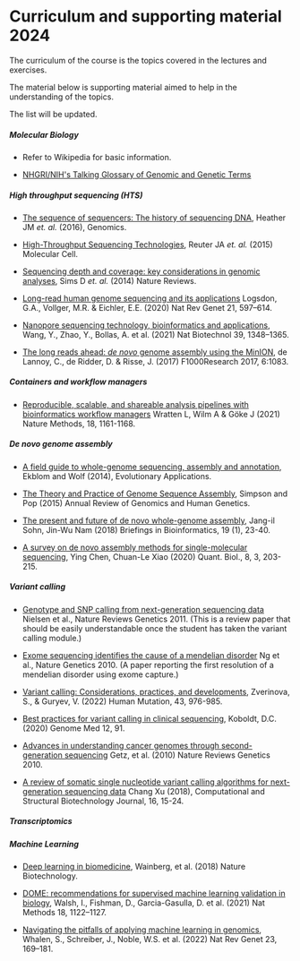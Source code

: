 # Curriculum and supporting material 2024

The curriculum of the course is the topics covered in the lectures and exercises.

The material below is supporting material aimed to help in the understanding of the topics.

The list will be updated.


##### Molecular Biology

* Refer to Wikipedia for basic information.

* [NHGRI/NIH's Talking Glossary of Genomic and Genetic Terms](https://www.genome.gov/genetics-glossary)


##### High throughput sequencing (HTS)

* [The sequence of sequencers: The history of sequencing DNA](https://github.com/arvindsundaram/IN-BIOSx000/raw/2020/Curriculum/HTS_history.pdf), Heather JM _et. al._ (2016), Genomics.

* [High-Throughput Sequencing Technologies](https://github.com/arvindsundaram/IN-BIOSx000/raw/2020/Curriculum/HTS_technology.pdf), Reuter JA _et. al._ (2015) Molecular Cell.

* [Sequencing depth and coverage: key considerations in genomic analyses](https://github.com/arvindsundaram/IN-BIOSx000/raw/2020/Curriculum/HTS_Coverage_Depth.pdf), Sims D _et. al._ (2014) Nature Reviews.

* [Long-read human genome sequencing and its applications](https://doi.org/10.1038/s41576-020-0236-x) Logsdon, G.A., Vollger, M.R. & Eichler, E.E. (2020) Nat Rev Genet 21, 597–614.

* [Nanopore sequencing technology, bioinformatics and applications](https://doi.org/10.1038/s41587-021-01108-x), Wang, Y., Zhao, Y., Bollas, A. et al. (2021) Nat Biotechnol 39, 1348–1365.

* [The long reads ahead: _de novo_ genome assembly using the MinION](https://doi.org/10.12688/f1000research.12012.2), de Lannoy, C., de Ridder, D. & Risse, J. (2017) F1000Research 2017, 6:1083.


##### Containers and workflow managers

* [Reproducible, scalable, and shareable analysis pipelines with bioinformatics workflow managers](https://doi.org/10.1038/s41592-021-01254-9) Wratten L, Wilm A & Göke J (2021) Nature Methods, 18, 1161-1168.


##### _De novo_ genome assembly

* [A field guide to whole-genome sequencing, assembly and annotation](https://github.com/arvindsundaram/IN-BIOSx000/raw/2020/Curriculum/DNA_1.pdf), Ekblom and Wolf (2014), Evolutionary Applications.

* [The Theory and Practice of Genome Sequence Assembly](https://github.com/arvindsundaram/IN-BIOSx000/raw/2020/Curriculum/DNA_2.pdf), Simpson and Pop (2015) Annual Review of Genomics and Human Genetics.

* [The present and future of de novo whole-genome assembly](https://doi.org/10.1093/bib/bbw096), Jang-il Sohn, Jin-Wu Nam (2018) Briefings in Bioinformatics, 19 (1), 23-40.

* [A survey on de novo assembly methods for single-molecular sequencing](https://dx.doi.org/10.1007/s40484-020-0214-5), Ying Chen, Chuan-Le Xiao (2020) Quant. Biol., 8, 3, 203-215.


##### Variant calling

* [Genotype and SNP calling from next-generation sequencing data](https://github.com/arvindsundaram/IN-BIOSx000/raw/2020/Curriculum/VC_1.pdf) Nielsen et al., Nature Reviews Genetics 2011. (This is a review paper that should be easily understandable once the student has taken the variant calling module.)

* [Exome sequencing identifies the cause of a mendelian disorder](https://github.com/arvindsundaram/IN-BIOSx000/raw/2020/Curriculum/VC_2.pdf) Ng et al., Nature Genetics 2010. (A paper reporting the first resolution of a mendelian disorder using exome capture.)

* [Variant calling: Considerations, practices, and developments](https://doi.org/10.1002/humu.24311), Zverinova, S., &  Guryev, V. (2022) Human Mutation,  43,  976-985.

* [Best practices for variant calling in clinical sequencing](https://doi.org/10.1186/s13073-020-00791-w), Koboldt, D.C. (2020) Genome Med 12, 91.

* [Advances in understanding cancer genomes through second-generation sequencing](https://github.com/arvindsundaram/IN-BIOSx000/raw/2020/Curriculum/SVC_1.pdf)
Getz, et al. (2010) Nature Reviews Genetics 2010.

* [A review of somatic single nucleotide variant calling algorithms for next-generation sequencing data](https://doi.org/10.1016/j.csbj.2018.01.003) Chang Xu (2018), Computational and Structural Biotechnology Journal, 16, 15-24.


##### Transcriptomics


##### Machine Learning

* [Deep learning in biomedicine](https://github.com/arvindsundaram/IN-BIOSx000/raw/2020/Curriculum/ML.pdf), Wainberg, et al. (2018) Nature Biotechnology.

* [DOME: recommendations for supervised machine learning validation in biology](https://doi.org/10.1038/s41592-021-01205-4), Walsh, I., Fishman, D., Garcia-Gasulla, D. et al. (2021) Nat Methods 18, 1122–1127.

* [Navigating the pitfalls of applying machine learning in genomics](https://doi.org/10.1038/s41576-021-00434-9), Whalen, S., Schreiber, J., Noble, W.S. et al. (2022) Nat Rev Genet 23, 169–181.
